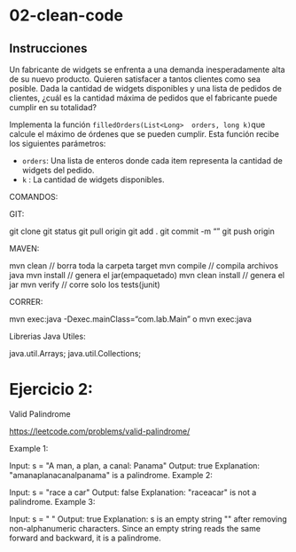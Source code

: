# 02-clean-code

## Instrucciones

Un fabricante de widgets se enfrenta a una demanda inesperadamente alta de su nuevo producto. Quieren satisfacer a tantos clientes como sea posible. Dada la cantidad de widgets disponibles y una lista de pedidos de clientes, ¿cuál es la cantidad máxima de pedidos que el fabricante puede cumplir en su totalidad?

Implementa la función ```filledOrders(List<Long>  orders, long k)```que calcule el máximo de órdenes que se pueden cumplir.  Esta función recibe los siguientes parámetros:
- ```orders```:  Una lista de enteros donde cada item representa la cantidad de widgets del pedido.
- ```k``` : La cantidad de widgets disponibles.

COMANDOS:

GIT:

git clone <repo>
git status
git pull origin <branch>
git add .
git commit -m “<commit message>”
git push origin <branch>

MAVEN:

mvn clean // borra toda la carpeta target
mvn compile // compila archivos java
mvn install // genera el jar(empaquetado)
mvn clean install // genera el jar
mvn verify // corre solo los tests(junit)

CORRER:

mvn exec:java -Dexec.mainClass=“com.lab.Main”
o
mvn exec:java

Librerias Java Utiles:

java.util.Arrays;
java.util.Collections;

# Ejercicio 2:

Valid Palindrome

https://leetcode.com/problems/valid-palindrome/

Example 1:

Input: s = "A man, a plan, a canal: Panama"
Output: true
Explanation: "amanaplanacanalpanama" is a palindrome.
Example 2:

Input: s = "race a car"
Output: false
Explanation: "raceacar" is not a palindrome.
Example 3:

Input: s = " "
Output: true
Explanation: s is an empty string "" after removing non-alphanumeric characters.
Since an empty string reads the same forward and backward, it is a palindrome.
